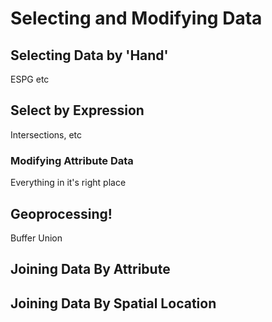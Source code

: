 # Selecting and Modifying Data

## Selecting Data by 'Hand'

ESPG etc
## Select by Expression
Intersections, etc

### Modifying Attribute Data

Everything in it's right place

## Geoprocessing!

Buffer
Union

## Joining Data By Attribute

## Joining Data By Spatial Location
